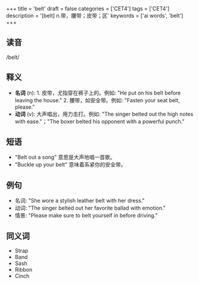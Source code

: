 +++
title = 'belt'
draft = false
categories = ['CET4']
tags = ['CET4']
description = '[belt] n.带，腰带；皮带；区'
keywords = ['ai words', 'belt']
+++

## 读音
/belt/

## 释义
- **名词** (n): 1. 皮带，尤指穿在裤子上的。例如: "He put on his belt before leaving the house." 2. 腰带，如安全带。例如: "Fasten your seat belt, please."
- **动词** (v): 大声唱出，用力击打。例如: "The singer belted out the high notes with ease."；"The boxer belted his opponent with a powerful punch."

## 短语
- "Belt out a song" 意思是大声地唱一首歌。
- "Buckle up your belt" 意味着系紧你的安全带。

## 例句
- 名词: "She wore a stylish leather belt with her dress."
- 动词: "The singer belted out her favorite ballad with emotion."
- 情景: "Please make sure to belt yourself in before driving."

## 同义词
- Strap
- Band
- Sash
- Ribbon
- Cinch
